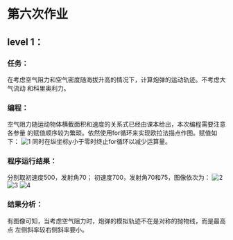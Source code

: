 # 第六次作业
## level 1：
### 任务：
  在考虑空气阻力和空气密度随海拔升高的情况下，计算炮弹的运动轨迹。不考虑大气流动
  和科里奥利力。
### 编程：
  空气阻力随运动物体横截面积和速度的关系式已经由课本给出，本次编程需要注意各参量
  的赋值顺序较为繁琐。依然使用for循环来实现欧拉法描点作图。赋值如下：
  ![1](http://7xrn0b.com1.z0.glb.clouddn.com/Screenshot%20from%202016-04-04%2007:23:25.png)
  同时在纵坐标y小于零时终止for循环以减少运算量。
### 程序运行结果：
  分别取初速度500，发射角70；
  初速度700，发射角70和75，图像依次为：
  ![2](http://7xrn0b.com1.z0.glb.clouddn.com/50070.png)
  ![3](http://7xrn0b.com1.z0.glb.clouddn.com/60075.png)
  ![4](http://7xrn0b.com1.z0.glb.clouddn.com/60080.png)
### 结果分析：
  有图像可知，当考虑空气阻力时，炮弹的模拟轨迹不在是对称的抛物线，而是最高点
  左侧斜率较右侧斜率要小。
